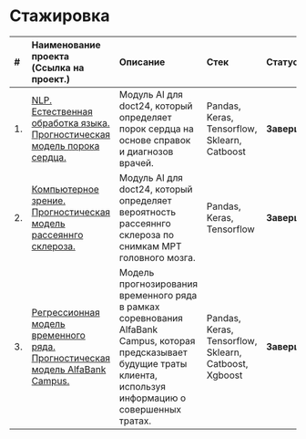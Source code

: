 # Стажировка

| #  | Наименование проекта (Cсылка на проект.)  | Описание  | Стек | Статус |
|:-|:-|:-|:-|:-|
| 1.|<a href='https://github.com/DmitryTatarintsev/internship/tree/main/vps_folder'>NLP. Естественная обработка языка. Прогностическая модель порока сердца.</a> |Модуль AI для doct24, который определяет порок сердца на основе справок и диагнозов врачей.|Pandas, Keras, Tensorflow, Sklearn, Catboost| **Завершено**|
| 2.|<a href='https://github.com/DmitryTatarintsev/internship/tree/main/multiple_sclerosis'>Компьютерное зрение. Прогностическая модель рассеяннго склероза.</a> |Модуль AI для doct24, который определяет вероятность рассеяннго склероза по снимкам МРТ головного мозга.|Pandas, Keras, Tensorflow| **Завершено**|
| 3.|<a href='https://github.com/DmitryTatarintsev/internship/tree/main/AlfaBankCampus'>Регрессионная модель временного ряда. Прогностическая модель AlfaBank Campus.</a> |Модель прогнозирования временного ряда в рамках соревнования AlfaBank Campus, которая предсказывает будущие траты клиента, используя информацию о совершенных тратах. |Pandas, Keras, Tensorflow, Sklearn, Catboost, Xgboost| **Завершено**|


